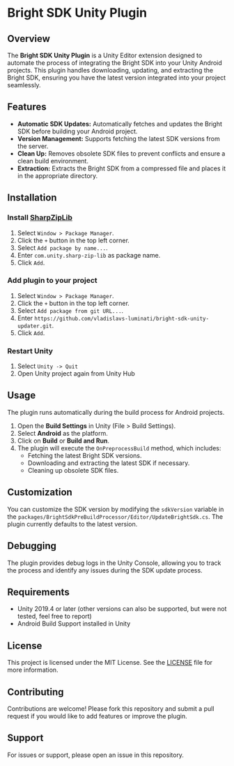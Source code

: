 # Bright SDK Unity Plugin

## Overview

The **Bright SDK Unity Plugin** is a Unity Editor extension designed to automate the process of integrating the Bright SDK into your Unity Android projects. This plugin handles downloading, updating, and extracting the Bright SDK, ensuring you have the latest version integrated into your project seamlessly.

## Features

- **Automatic SDK Updates:** Automatically fetches and updates the Bright SDK before building your Android project.
- **Version Management:** Supports fetching the latest SDK versions from the server.
- **Clean Up:** Removes obsolete SDK files to prevent conflicts and ensure a clean build environment.
- **Extraction:** Extracts the Bright SDK from a compressed file and places it in the appropriate directory.


## Installation

### Install [SharpZipLib](https://docs.unity3d.com/Packages/com.unity.sharp-zip-lib@1.3/manual/Installation.html)

1. Select `Window > Package Manager`.
2. Click the `+` button in the top left corner.
3. Select `Add package by name...`.
4. Enter `com.unity.sharp-zip-lib` as package name.
5. Click `Add`.

### Add plugin to your project

1. Select `Window > Package Manager`.
2. Click the `+` button in the top left corner.
3. Select `Add package from git URL...`.
4. Enter `https://github.com/vladislavs-luminati/bright-sdk-unity-updater.git`.
5. Click `Add`.

### Restart Unity

1. Select `Unity -> Quit`
2. Open Unity project again from Unity Hub

## Usage

The plugin runs automatically during the build process for Android projects. 

1. Open the **Build Settings** in Unity (File > Build Settings).
2. Select **Android** as the platform.
3. Click on **Build** or **Build and Run**.
4. The plugin will execute the `OnPreprocessBuild` method, which includes:
   - Fetching the latest Bright SDK versions.
   - Downloading and extracting the latest SDK if necessary.
   - Cleaning up obsolete SDK files.

## Customization

You can customize the SDK version by modifying the `sdkVersion` variable in the `packages/BrightSdkPreBuildProcessor/Editor/UpdateBrightSdk.cs`. The plugin currently defaults to the latest version.

## Debugging

The plugin provides debug logs in the Unity Console, allowing you to track the process and identify any issues during the SDK update process.

## Requirements

- Unity 2019.4 or later (other versions can also be supported, but were not tested, feel free to report)
- Android Build Support installed in Unity

## License

This project is licensed under the MIT License. See the [LICENSE](LICENSE.md) file for more information.

## Contributing

Contributions are welcome! Please fork this repository and submit a pull request if you would like to add features or improve the plugin.

## Support

For issues or support, please open an issue in this repository.
